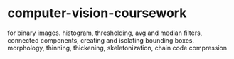 # computer-vision-coursework

for binary images. histogram, thresholding, avg and median filters, connected components, creating and isolating bounding boxes, morphology, thinning, thickening, skeletonization, chain code compression
